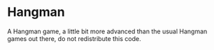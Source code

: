 # Hangman
A Hangman game, a little bit more advanced
than the usual Hangman games out there,
do not redistribute this code.
